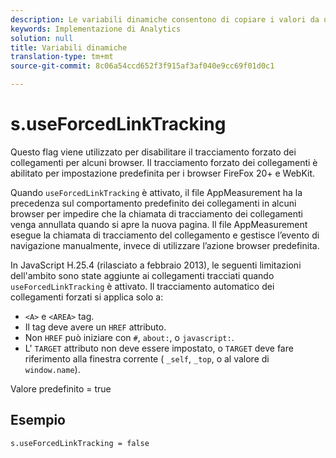 ```yaml
---
description: Le variabili dinamiche consentono di copiare i valori da una variabile all’altra senza digitare più volte i valori completi nelle richieste di immagini sul sito.
keywords: Implementazione di Analytics
solution: null
title: Variabili dinamiche
translation-type: tm+mt
source-git-commit: 8c06a54ccd652f3f915af3af040e9cc69f01d0c1

---
```



# s.useForcedLinkTracking

Questo flag viene utilizzato per disabilitare il tracciamento forzato dei collegamenti per alcuni browser. Il tracciamento forzato dei collegamenti è abilitato per impostazione predefinita per i browser FireFox 20+ e WebKit.

Quando `useForcedLinkTracking` è attivato, il file AppMeasurement ha la precedenza sul comportamento predefinito dei collegamenti in alcuni browser per impedire che la chiamata di tracciamento dei collegamenti venga annullata quando si apre la nuova pagina. Il file AppMeasurement esegue la chiamata di tracciamento del collegamento e gestisce l’evento di navigazione manualmente, invece di utilizzare l’azione browser predefinita.

In JavaScript H.25.4 (rilasciato a febbraio 2013), le seguenti limitazioni dell'ambito sono state aggiunte ai collegamenti tracciati quando `useForcedLinkTracking` è attivato. Il tracciamento automatico dei collegamenti forzati si applica solo a:

* `<A>` e `<AREA>` tag.
* Il tag deve avere un `HREF` attributo.
* Non `HREF` può iniziare con `#`, `about:`, o `javascript:`.
* L' `TARGET` attributo non deve essere impostato, o `TARGET` deve fare riferimento alla finestra corrente ( `_self`, `_top`, o al valore di `window.name`).

Valore predefinito = true

## Esempio 

`s.useForcedLinkTracking = false`

